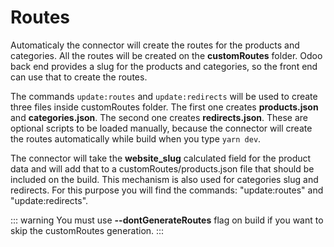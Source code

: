 # Routes

Automaticaly the connector will create the routes for the products and categories.
All the routes will be created on the **customRoutes** folder. Odoo back end provides a slug for the products and categories, so the front end can use that to create the routes.

The commands ```update:routes``` and ```update:redirects``` will be used to create three files inside customRoutes folder. The first one creates **products.json** and **categories.json**. The second one creates **redirects.json**.
These are optional scripts to be loaded manually, because the connector will create the routes automatically while build when you type ```yarn dev```.

The connector will take the **website_slug** calculated field for the product data and will add that to a customRoutes/products.json file that should be included on the build. This mechanism is also used for categories slug and redirects. For this purpose you will find the commands: "update:routes" and "update:redirects".

::: warning
You must use **--dontGenerateRoutes** flag on build if you want to skip the customRoutes generation.
:::